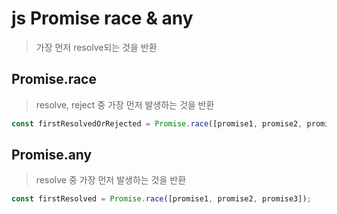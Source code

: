# js Promise race & any

> 가장 먼저 resolve되는 것을 반환

## Promise.race

> resolve, reject 중 가장 먼저 발생하는 것을 반환

```ts
const firstResolvedOrRejected = Promise.race([promise1, promise2, promise3]);
```

## Promise.any

> resolve 중 가장 먼저 발생하는 것을 반환

```ts
const firstResolved = Promise.race([promise1, promise2, promise3]);
```
